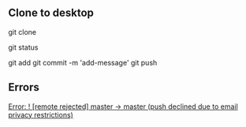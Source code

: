 ## Clone to desktop
git clone <repo-link>

git status

git add
git commit -m 'add-message'
git push

## Errors
[Error: ! [remote rejected] master -> master (push declined due to email privacy restrictions)](https://stackoverflow.com/a/44099011/4420229)

